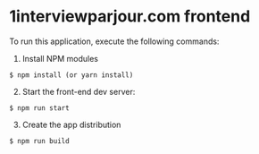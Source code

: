# 1interviewparjour.com frontend

To run this application, execute the following commands:

1. Install NPM modules

```
$ npm install (or yarn install)
```

2. Start the front-end dev server:

```
$ npm run start
```

3. Create the app distribution

```
$ npm run build
```

